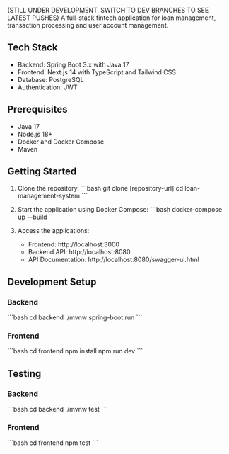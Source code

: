 (STILL UNDER DEVELOPMENT, SWITCH TO DEV BRANCHES TO SEE LATEST PUSHES)
A full-stack fintech application for loan management, transaction processing and user account management.

## Tech Stack

- Backend: Spring Boot 3.x with Java 17
- Frontend: Next.js 14 with TypeScript and Tailwind CSS
- Database: PostgreSQL
- Authentication: JWT

## Prerequisites

- Java 17
- Node.js 18+
- Docker and Docker Compose
- Maven

## Getting Started

1. Clone the repository:
   \`\`\`bash
   git clone [repository-url]
   cd loan-management-system
   \`\`\`

2. Start the application using Docker Compose:
   \`\`\`bash
   docker-compose up --build
   \`\`\`

3. Access the applications:
   - Frontend: http://localhost:3000
   - Backend API: http://localhost:8080
   - API Documentation: http://localhost:8080/swagger-ui.html

## Development Setup

### Backend
\`\`\`bash
cd backend
./mvnw spring-boot:run
\`\`\`

### Frontend
\`\`\`bash
cd frontend
npm install
npm run dev
\`\`\`

## Testing

### Backend
\`\`\`bash
cd backend
./mvnw test
\`\`\`

### Frontend
\`\`\`bash
cd frontend
npm test
\`\`\`
